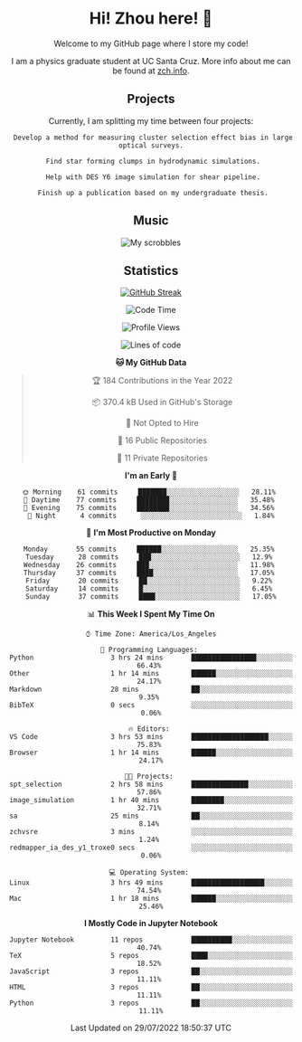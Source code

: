 <div align="center">
<h1> Hi! Zhou here! 👋 </h1>


Welcome to my GitHub page where I store my code! 

I am a physics graduate student at UC Santa Cruz. More info about me can be found at [zch.info](www.zch.info).

## Projects

Currently, I am splitting my time between four projects:
```
 Develop a method for measuring cluster selection effect bias in large optical surveys.
 
 Find star forming clumps in hydrodynamic simulations.
 
 Help with DES Y6 image simulation for shear pipeline.
 
 Finish up a publication based on my undergraduate thesis.
```

## Music
![My scrobbles](https://lastfm-recently-played.vercel.app/api?user=zchvsre)


## Statistics

[![GitHub Streak](https://github-readme-streak-stats.herokuapp.com/?user=zhouconghao&theme=highcontrast)](https://git.io/streak-stats)

<!--START_SECTION:waka-->
![Code Time](http://img.shields.io/badge/Code%20Time-0%20secs-blue)

![Profile Views](http://img.shields.io/badge/Profile%20Views-101-blue)

![Lines of code](https://img.shields.io/badge/From%20Hello%20World%20I%27ve%20Written-532%20Thousand%20lines%20of%20code-blue)

**🐱 My GitHub Data** 

> 🏆 184 Contributions in the Year 2022
 > 
> 📦 370.4 kB Used in GitHub's Storage 
 > 
> 🚫 Not Opted to Hire
 > 
> 📜 16 Public Repositories 
 > 
> 🔑 11 Private Repositories  
 > 
**I'm an Early 🐤** 

```text
🌞 Morning    61 commits     ███████░░░░░░░░░░░░░░░░░░   28.11% 
🌆 Daytime    77 commits     ████████░░░░░░░░░░░░░░░░░   35.48% 
🌃 Evening    75 commits     ████████░░░░░░░░░░░░░░░░░   34.56% 
🌙 Night      4 commits      ░░░░░░░░░░░░░░░░░░░░░░░░░   1.84%

```
📅 **I'm Most Productive on Monday** 

```text
Monday       55 commits     ██████░░░░░░░░░░░░░░░░░░░   25.35% 
Tuesday      28 commits     ███░░░░░░░░░░░░░░░░░░░░░░   12.9% 
Wednesday    26 commits     ███░░░░░░░░░░░░░░░░░░░░░░   11.98% 
Thursday     37 commits     ████░░░░░░░░░░░░░░░░░░░░░   17.05% 
Friday       20 commits     ██░░░░░░░░░░░░░░░░░░░░░░░   9.22% 
Saturday     14 commits     █░░░░░░░░░░░░░░░░░░░░░░░░   6.45% 
Sunday       37 commits     ████░░░░░░░░░░░░░░░░░░░░░   17.05%

```


📊 **This Week I Spent My Time On** 

```text
⌚︎ Time Zone: America/Los_Angeles

💬 Programming Languages: 
Python                   3 hrs 24 mins       ████████████████░░░░░░░░░   66.43% 
Other                    1 hr 14 mins        ██████░░░░░░░░░░░░░░░░░░░   24.17% 
Markdown                 28 mins             ██░░░░░░░░░░░░░░░░░░░░░░░   9.35% 
BibTeX                   0 secs              ░░░░░░░░░░░░░░░░░░░░░░░░░   0.06%

🔥 Editors: 
VS Code                  3 hrs 53 mins       ███████████████████░░░░░░   75.83% 
Browser                  1 hr 14 mins        ██████░░░░░░░░░░░░░░░░░░░   24.17%

🐱‍💻 Projects: 
spt_selection            2 hrs 58 mins       ██████████████░░░░░░░░░░░   57.86% 
image_simulation         1 hr 40 mins        ████████░░░░░░░░░░░░░░░░░   32.71% 
sa                       25 mins             ██░░░░░░░░░░░░░░░░░░░░░░░   8.14% 
zchvsre                  3 mins              ░░░░░░░░░░░░░░░░░░░░░░░░░   1.24% 
redmapper_ia_des_y1_troxe0 secs              ░░░░░░░░░░░░░░░░░░░░░░░░░   0.06%

💻 Operating System: 
Linux                    3 hrs 49 mins       ██████████████████░░░░░░░   74.54% 
Mac                      1 hr 18 mins        ██████░░░░░░░░░░░░░░░░░░░   25.46%

```

**I Mostly Code in Jupyter Notebook** 

```text
Jupyter Notebook         11 repos            ██████████░░░░░░░░░░░░░░░   40.74% 
TeX                      5 repos             ████░░░░░░░░░░░░░░░░░░░░░   18.52% 
JavaScript               3 repos             ██░░░░░░░░░░░░░░░░░░░░░░░   11.11% 
HTML                     3 repos             ██░░░░░░░░░░░░░░░░░░░░░░░   11.11% 
Python                   3 repos             ██░░░░░░░░░░░░░░░░░░░░░░░   11.11%

```



 Last Updated on 29/07/2022 18:50:37 UTC
<!--END_SECTION:waka-->

<!-- ![](https://raw.githubusercontent.com/zhouconghao/github-stats/master/generated/overview.svg#gh-dark-mode-only)
![](https://raw.githubusercontent.com/zhouconghao/github-stats/master/generated/overview.svg#gh-light-mode-only)

![](https://raw.githubusercontent.com/zhouconghao/github-stats/master/generated/languages.svg#gh-dark-mode-only)
![](https://raw.githubusercontent.com/zhouconghao/github-stats/master/generated/languages.svg#gh-light-mode-only) -->

</div>


<!--
**zchvsre/zchvsre** is a ✨ _special_ ✨ repository because its `README.md` (this file) appears on your GitHub profile.

Here are some ideas to get you started:

- 🔭 I’m currently working on ...
- 🌱 I’m currently learning ...
- 👯 I’m looking to collaborate on ...
- 🤔 I’m looking for help with ...
- 💬 Ask me about ...
- 📫 How to reach me: ...
- 😄 Pronouns: ...
- ⚡ Fun fact: ...
-->
 
 </p>
